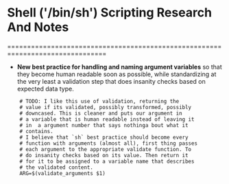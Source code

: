 # Shell ('/bin/sh') Scripting Research And Notes
===============================================================================

* **New best practice for handling and naming argument variables**
  so that they become human readable soon as possible, while 
  standardizing at the very least a validation step that 
  does insanity checks based on expected data type.

````
	# TODO: I like this use of validation, returning the 
	# value if its validated, possibly transformed, possibly
	# downcased. This is cleaner and puts our argument in
	# a variable that is human readable instead of leaving it
	# in  a argument number that says nothinga bout what it 
	# contains. 
	# I believe that `sh` best practice should become every
	# function with arguments (almost all), first thing passes
	# each argument to the appropriate validate function. To
	# do insanity checks based on its value. Then return it
	# for it to be assigned to a variable name that describes
	# the validated content.	
	ARG=$(validate_arguments $1)
````

